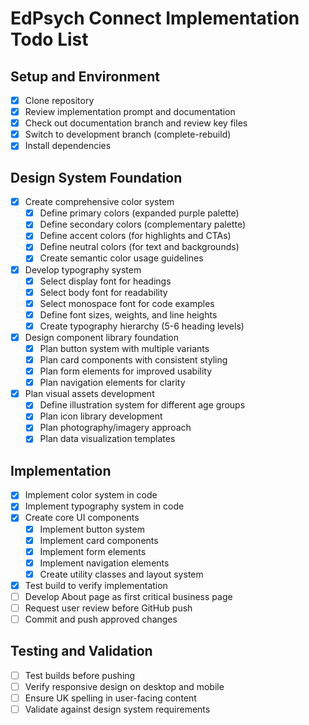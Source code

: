 # EdPsych Connect Implementation Todo List

## Setup and Environment
- [x] Clone repository
- [x] Review implementation prompt and documentation
- [x] Check out documentation branch and review key files
- [x] Switch to development branch (complete-rebuild)
- [x] Install dependencies

## Design System Foundation
- [x] Create comprehensive color system
  - [x] Define primary colors (expanded purple palette)
  - [x] Define secondary colors (complementary palette)
  - [x] Define accent colors (for highlights and CTAs)
  - [x] Define neutral colors (for text and backgrounds)
  - [x] Create semantic color usage guidelines
- [x] Develop typography system
  - [x] Select display font for headings
  - [x] Select body font for readability
  - [x] Select monospace font for code examples
  - [x] Define font sizes, weights, and line heights
  - [x] Create typography hierarchy (5-6 heading levels)
- [x] Design component library foundation
  - [x] Plan button system with multiple variants
  - [x] Plan card components with consistent styling
  - [x] Plan form elements for improved usability
  - [x] Plan navigation elements for clarity
- [x] Plan visual assets development
  - [x] Define illustration system for different age groups
  - [x] Plan icon library development
  - [x] Plan photography/imagery approach
  - [x] Plan data visualization templates

## Implementation
- [x] Implement color system in code
- [x] Implement typography system in code
- [x] Create core UI components
  - [x] Implement button system
  - [x] Implement card components
  - [x] Implement form elements
  - [x] Implement navigation elements
  - [x] Create utility classes and layout system
- [x] Test build to verify implementation
- [ ] Develop About page as first critical business page
- [ ] Request user review before GitHub push
- [ ] Commit and push approved changes

## Testing and Validation
- [ ] Test builds before pushing
- [ ] Verify responsive design on desktop and mobile
- [ ] Ensure UK spelling in user-facing content
- [ ] Validate against design system requirements
